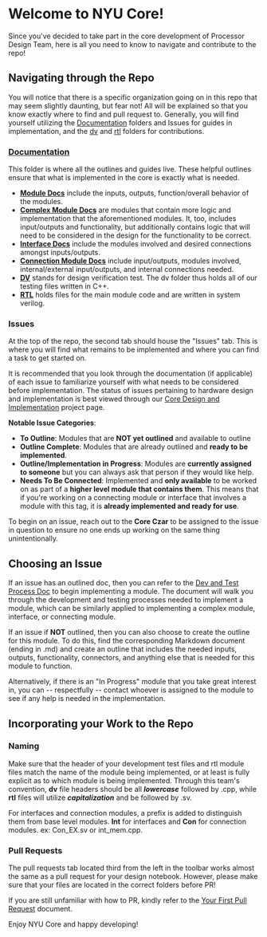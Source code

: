 # Welcome to NYU Core!
Since you've decided to take part in the core development of Processor Design Team, here is all you need to know to navigate and contribute to the repo!
## Navigating through the Repo
You will notice that there is a specific organization going on in this repo that may seem slightly daunting, but fear not! All will be explained so that you know exactly where to find and pull request to. Generally, you will find yourself utilizing the [Documentation](https://github.com/NYU-Processor-Design/nyu-core/tree/889d6077905a8af8b316b49c64898d4c2cb00006/Documentation) folders and Issues for guides in implementation, and the [dv](https://github.com/NYU-Processor-Design/nyu-core/tree/889d6077905a8af8b316b49c64898d4c2cb00006/dv) and [rtl](https://github.com/NYU-Processor-Design/nyu-core/tree/889d6077905a8af8b316b49c64898d4c2cb00006/rtl) folders for contributions.

### [Documentation](https://github.com/NYU-Processor-Design/nyu-core/tree/889d6077905a8af8b316b49c64898d4c2cb00006/Documentation)
This folder is where all the outlines and guides live. These helpful outlines ensure that what is implemented in the core is exactly what is needed.

- [**Module Docs**](https://github.com/NYU-Processor-Design/nyu-core/tree/889d6077905a8af8b316b49c64898d4c2cb00006/Documentation/01_Module_Docs) include the inputs, outputs, function/overall behavior of the modules. 
- [**Complex Module Docs**](https://github.com/NYU-Processor-Design/nyu-core/tree/889d6077905a8af8b316b49c64898d4c2cb00006/Documentation/02_Complex_Module_Functions) are modules that contain more logic and implementation that the aforementioned modules. It, too, includes input/outputs and functionality, but additionally contains logic that will need to be considered in the design for the functionality to be correct.
- [**Interface Docs**](https://github.com/NYU-Processor-Design/nyu-core/tree/889d6077905a8af8b316b49c64898d4c2cb00006/Documentation/03_Interface_Docs) include the modules involved and desired connections amongst inputs/outputs.
- [**Connection Module Docs**](https://github.com/NYU-Processor-Design/nyu-core/tree/889d6077905a8af8b316b49c64898d4c2cb00006/Documentation/04_Connecting_Module_Docs) include input/outputs, modules involved, internal/external input/outputs, and internal connections needed.
- [**DV**](https://github.com/NYU-Processor-Design/nyu-core/tree/889d6077905a8af8b316b49c64898d4c2cb00006/dv) stands for design verification test. The dv folder thus holds all of our testing files written in C++. 
- [**RTL**](https://github.com/NYU-Processor-Design/nyu-core/tree/889d6077905a8af8b316b49c64898d4c2cb00006/rtl) holds files for the main module code and are written in system verilog.
### Issues
At the top of the repo, the second tab should house the "Issues" tab. This is where you will find what remains to be implemented and where you can find a task to get started on. 

It is recommended that you look through the documentation (if applicable) of each issue to familiarize yourself with what needs to be considered before implementation. The status of issues pertaining to hardware design and implementation is best viewed through our [Core Design and Implementation](https://github.com/orgs/NYU-Processor-Design/projects/4/views/1) project page.

**Notable Issue Categories**:
- **To Outline**: Modules that are **NOT yet outlined** and available to outline
- **Outline Complete**: Modules that are already outlined and **ready to be implemented**. 
- **Outline/Implementation in Progress**: Modules are **currently assigned to someone** but you can always ask that person if they would like help.
- **Needs To Be Connected**: Implemented and **only available** to be worked on as part of a **higher level module that contains them**. This means that if you're working on a connecting module or interface that involves a module with this tag, it is **already implemented and ready for use**.

To begin on an issue, reach out to the **Core Czar** to be assigned to the issue in question to ensure no one ends up working on the same thing unintentionally.

## Choosing an Issue
If an issue has an outlined doc, then you can refer to the [Dev and Test Process Doc](https://github.com/NYU-Processor-Design/nyu-core/blob/95ad3a6738f45e143dfd6e57852e4181e009e14d/Documentation/00_Dev_and_Test_Docs/dev-test-process.md) to begin implementing a module. The document will walk you through the development and testing processes needed to implement a module, which can be similarly applied to implementing a complex module, interface, or connecting module.

If an issue if **NOT** outlined, then you can also choose to create the outline for this module. To do this, find the corresponding Markdown document (ending in .md) and create an outline that includes the needed inputs, outputs, functionality, connectors, and anything else that is needed for this module to function.

Alternatively, if there is an "In Progress" module that you take great interest in, you can -- respectfully -- contact whoever is assigned to the module to see if any help is needed in the implementation.

## Incorporating your Work to the Repo
### Naming
Make sure that the header of your development test files and rtl module files match the name of the module being implemented, or at least is fully explicit as to which module is being implemented. Through this team's convention, **dv** file headers should be all **_lowercase_** followed by .cpp, while **rtl** files will utilize **_capitalization_** and be followed by .sv. 

For interfaces and connection modules, a prefix is added to distinguish them from base level modules. **Int** for interfaces and **Con** for connection modules. ex: Con_EX.sv or int_mem.cpp.

### Pull Requests
The pull requests tab located third from the left in the toolbar works almost the same as a pull request for your design notebook. However, please make sure that your files are located in the correct folders before PR!

If you are still unfamiliar with how to PR, kindly refer to the [Your First Pull Request](https://github.com/NYU-Processor-Design/nyu-processor-design.github.io/blob/af340fc7c9433157a88d9df93e2ec2b381032d2d/src/getting_started/notebooks/04_first_pr.md) document.

Enjoy NYU Core and happy developing!
